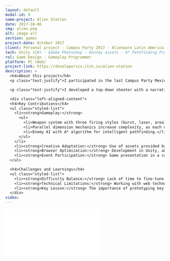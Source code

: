 ```yaml
---
layout: default
modal-id: 9
name-project: Alien Station
date: 2017-10-06
img: alien.png
alt: image-alt
section: games
project-date: October 2017
client: Personal project - Campus Party 2017 - Alienware Latin America
tech: Unity (C#) - Adobe Photoshop - Kenney assets - A* Pathfinding Project
rol: Game Design - Gameplay Programmer
platform: PC (Web)
project-link: https://developervix.itch.io/alien-station
description: >
  <h4>About this project</h4>
  <p class="text-justify">I participated in the last Campus Party Mexico under the challenge of Alienware Latin America, whose objective was to create a video game that represented its range of computers in an interactive environment. The restrictions included the use of assets provided by Alienware and that the game be playable in a web browser.</p>

  <p class="text-justify">I developed a top-down shooter with a narrative based on protecting an alien station (an analogy to hardware defending itself against viruses). The player had to survive for two minutes using three types of weapons and a unique mechanic: dimension shifting to confront enemies on different planes. The project was selected among the top 20, giving me the opportunity to present it to Frank Azor (co-founder of Alienware).</p>

  <div class="left-aligned-content">
  <h4>Key Contributions</h4>
  <ul class="styled-list">
    <li><strong>Gameplay:</strong>
      <ul>
        <li>Weapon system with three firing styles (burst, laser, area).</li>
        <li>Parallel dimension mechanics increase complexity, as each dimension contains specific enemies, so you have to switch between them to defeat them.</li>
        <li>Enemy AI with A* algorithm for intelligent pathfinding.</li>
      </ul>
    </li>
    <li><strong>Creative Adaptation:</strong> Use of assets provided by Alienware, integrated with copyright-free art and audio elements.</li>
    <li><strong>Browser Optimization:</strong> Development in Unity, adjusting the project for the Web, ensuring compatibility and performance in browsers.</li>
    <li><strong>Event Participation:</strong> Game presentation in a competitive environment, with industry feedback.</li>
  </ul>

  <h4>Challenges and Learnings</h4>
  <ul class="styled-list">
    <li><strong>Difficulty Balance:</strong> Lack of time to fine-tune gameplay balance (e.g., weapon damage, enemy spawn rate).</li>
    <li><strong>Technical Limitations:</strong> Working with web technology and external assets under a tight deadline (2 months).</li>
    <li><strong>Key Lesson:</strong> The importance of prototyping key mechanics before polishing artistic details.</li>
  </div>
video: 
---
```


<div class="embed-responsive" style="background: url('img/portfolio/{{ post.img }}') center/cover;">
  <iframe 
    src="{{ page.video }}" 
    frameborder="0"
    allow="accelerometer; autoplay; clipboard-write; encrypted-media; gyroscope; picture-in-picture" 
    allowfullscreen
    class="w-full h-full">
  </iframe>
</div>